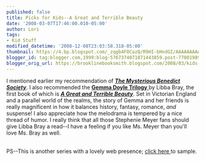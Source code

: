 ```yaml
---
published: false
title: Picks for Kids--A Great and Terrible Beauty
date: '2008-03-07T17:46:00.010-05:00'
author: Lori
tags:
- Kid Stuff
modified_datetime: '2008-12-08T23:03:58.318-05:00'
thumbnail: https://4.bp.blogspot.com/_zqgb4FOCazQ/R9HI-bHndGI/AAAAAAAAAFM/SWxfABZugKk/s72-c/beauty.jpg
blogger_id: tag:blogger.com,1999:blog-5767374071871443859.post-7700198921771156652
blogger_orig_url: https://brooklinebooksmith.blogspot.com/2008/03/kids-picks-part-two.html
---
```


<a href="https://4.bp.blogspot.com/_zqgb4FOCazQ/R9HI-bHndGI/AAAAAAAAAFM/SWxfABZugKk/s1600-h/beauty.jpg"><img id="BLOGGER_PHOTO_ID_5175138421582558306" style="FLOAT: right; MARGIN: 0px 0px 10px 10px; CURSOR: hand" alt="" src="https://4.bp.blogspot.com/_zqgb4FOCazQ/R9HI-bHndGI/AAAAAAAAAFM/SWxfABZugKk/s320/beauty.jpg" border="0" /></a> I mentioned earlier my recommendation of <strong><em><a href="https://brookline.booksense.com/NASApp/store/Product?s=showproduct&amp;isbn=9780316003957">The Mysterious Benedict Society</a></em></strong>. I also recommended the <a href="https://www.randomhouse.com/teens/gemmadoyle/home.php"><strong>Gemma Doyle Trilogy</strong> </a>by Libba Bray, the first book of which is <strong><em><a href="https://brookline.booksense.com/NASApp/store/Product?s=showproduct&amp;isbn=9780385732314">A Great and Terrible Beauty</a></em></strong>. Set in Victorian England and a parallel world of the realms, the story of Gemma and her friends is really magnificent in how it balances history, fantasy, romance, <em>and</em> suspense! I also appreciate how the melodrama is tempered by a nice thread of humor. I really think that all those Stephenie Meyer fans should give Libba Bray a read--I have a feeling if you like Ms. Meyer than you'll love Ms. Bray as well.<br /><div></div><br /><div>PS--This is another series with a lovely web presence; <a href="https://www.randomhouse.com/teens/gemmadoyle/home.php">click here </a>to sample. </div>